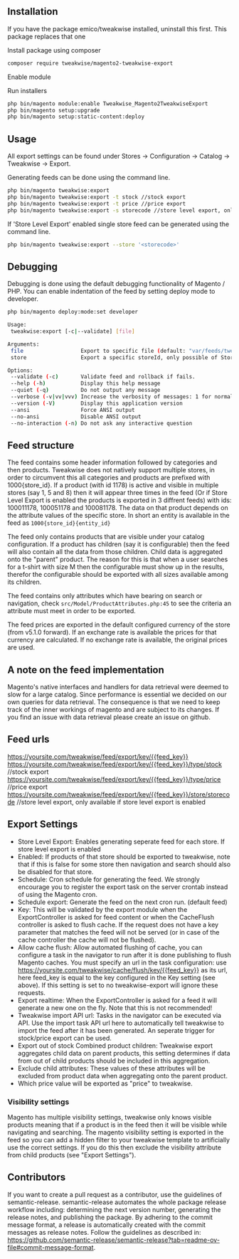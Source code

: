## Installation

If you have the package emico/tweakwise installed, uninstall this first. This package replaces that one

Install package using composer
```sh
composer require tweakwise/magento2-tweakwise-export
```

Enable module

Run installers
```sh
php bin/magento module:enable Tweakwise_Magento2TweakwiseExport
php bin/magento setup:upgrade
php bin/magento setup:static-content:deploy
```

## Usage
All export settings can be found under Stores -> Configuration -> Catalog -> Tweakwise -> Export.

Generating feeds can be done using the command line.
```sh
php bin/magento tweakwise:export
php bin/magento tweakwise:export -t stock //stock export
php bin/magento tweakwise:export -t price //price export
php bin/magento tweakwise:export -s storecode //store level export, only works is store level export is enabled
```

If 'Store Level Export' enabled single store feed  can be generated using the command line.
```sh
php bin/magento tweakwise:export --store '<storecode>'
```

## Debugging
Debugging is done using the default debugging functionality of Magento / PHP. You can enable indentation of the feed by setting deploy mode to developer.
```sh
php bin/magento deploy:mode:set developer

Usage:
 tweakwise:export [-c|--validate] [file]

Arguments:
 file                  Export to specific file (default: "var/feeds/tweakwise.xml")
 store                 Export a specific storeId, only possible of Store Level Export is enabled.

Options:
 --validate (-c)       Validate feed and rollback if fails.
 --help (-h)           Display this help message
 --quiet (-q)          Do not output any message
 --verbose (-v|vv|vvv) Increase the verbosity of messages: 1 for normal output, 2 for more verbose output and 3 for debug
 --version (-V)        Display this application version
 --ansi                Force ANSI output
 --no-ansi             Disable ANSI output
 --no-interaction (-n) Do not ask any interactive question
```

## Feed structure
The feed contains some header information followed by categories and then products. Tweakwise does not natively support multiple stores, in order to circumvent this all categories and products are prefixed with 1000{store_id}.
If a product (with id 1178) is active and visible in multiple stores (say 1, 5 and 8) then it will appear three times in the feed (Or if Store Level Export is enabled the products is exported in 3 diffrent feeds) with ids: 100011178, 100051178 and 100081178.
The data on that product depends on the attribute values of the specific store. In short an entity is available in the feed as ``1000{store_id}{entity_id}``

The feed only contains products that are visible under your catalog configuration. If a product has children (say it is configurable) then the feed will also contain all the data from those children.
Child data is aggregated onto the "parent" product. 
The reason for this is that when a user searches for a t-shirt with size M then the configurable must show up in the results, therefor the configurable should be exported with all sizes available among its children. 

The feed contains only attributes which have bearing on search or navigation, check ``src/Model/ProductAttributes.php:45`` to see the criteria an attribute must meet in order to be exported.

The feed prices are exported in the default configured currency of the store (from v5.1.0 forward). If an exchange rate is available the prices for that currency are calculated. If no exchange rate is available, the original prices are used.

## A note on the feed implementation
Magento's native interfaces and handlers for data retrieval were deemed to slow for a large catalog.
Since performance is essential we decided on our own queries for data retrieval. The consequence is that we need to keep track of the inner workings of magento and are subject to its changes.
If you find an issue with data retrieval please create an issue on github.

## Feed urls
https://yoursite.com/tweakwise/feed/export/key/{{feed_key}}
https://yoursite.com/tweakwise/feed/export/key/{{feed_key}}/type/stock //stock export
https://yoursite.com/tweakwise/feed/export/key/{{feed_key}}/type/price //price export
https://yoursite.com/tweakwise/feed/export/key/{{feed_key}}/store/storecode //store level export, only available if store level export is enabled

## Export Settings
- Store Level Export: Enables generating seperate feed for each store. If store level export is enabled 
- Enabled: If products of that store should be exported to tweakwise, note that if this is false for some store then navigation and search should also be disabled for that store.
- Schedule: Cron schedule for generating the feed. We strongly encourage you to register the export task on the server crontab instead of using the Magento cron.
- Schedule export: Generate the feed on the next cron run. (default feed)
- Key: This will be validated by the export module when the ExportController is asked for feed content or when the CacheFlush controller is asked to flush cache. If the request does not have a key parameter that matches the feed will not be served (or in case of the cache controller the cache will not be flushed).
- Allow cache flush: Allow automated flushing of cache, you can configure a task in the navigator to run after it is done publishing to flush Magento caches. You must specify an url in the task configuration: use https://yoursite.com/tweakwise/cache/flush/key/{{feed_key}} as its url, here feed_key is equal to the key configured in the Key setting (see above). If this setting is set to no tweakwise-export will ignore these requests. 
- Export realtime: When the ExportController is asked for a feed it will generate a new one on the fly. Note that this is not recommended!
- Tweakwise import API url: Tasks in the navigator can be executed via API. Use the import task API url here to automatically tell tweakwise to import the feed after it has been generated. An seperate trigger for stock/price export can be used.
- Export out of stock Combined product children: Tweakwise export aggregates child data on parent products, this setting determines if data from out of child products should be included in this aggregation.
- Exclude child attributes: These values of these attributes will be excluded from product data when aggregating onto the parent product.
- Which price value will be exported as "price" to tweakwise.

### Visibility settings
Magento has multiple visibility settings, tweakwise only knows visible products meaning that if a product is in the feed then it will be visible while navigating and searching.
The magento visibility setting is exported in the feed so you can add a hidden filter to your tweakwise template to artificially use the correct settings.
If you do this then exclude the visibility attribute from child products (see "Export Settings").

## Contributors
If you want to create a pull request as a contributor, use the guidelines of semantic-release. semantic-release automates the whole package release workflow including: determining the next version number, generating the release notes, and publishing the package.
By adhering to the commit message format, a release is automatically created with the commit messages as release notes. Follow the guidelines as described in: https://github.com/semantic-release/semantic-release?tab=readme-ov-file#commit-message-format.
